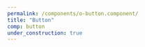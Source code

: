 ```yaml
---
permalink: /components/o-button.component/
title: "Button"
comp: button
under_construction: true
---
```


